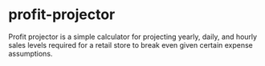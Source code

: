 profit-projector
================

Profit projector is a simple calculator for projecting yearly, daily, and hourly sales levels required for a retail store to break even given certain expense assumptions.
